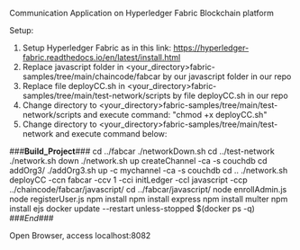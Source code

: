 Communication Application on Hyperledger Fabric Blockchain platform

Setup:
1. Setup Hyperledger Fabric as in this link: https://hyperledger-fabric.readthedocs.io/en/latest/install.html
2. Replace javascript folder in <your_directory>fabric-samples/tree/main/chaincode/fabcar by our javascript folder in our repo
3. Replace file deployCC.sh in <your_directory>fabric-samples/tree/main/test-network/scripts by file deployCC.sh in our repo
4. Change directory to  <your_directory>fabric-samples/tree/main/test-network/scripts and execute command: "chmod +x deployCC.sh"
5. Change directory to <your_directory>fabric-samples/tree/main/test-network and execute command below:

###__Build_Project__###
cd ../fabcar
./networkDown.sh
cd ../test-network
./network.sh down
./network.sh up createChannel -ca -s couchdb
cd addOrg3/
./addOrg3.sh up -c mychannel -ca -s couchdb
cd ..
./network.sh deployCC -ccn fabcar -ccv 1 -cci initLedger -ccl javascript  -ccp ../chaincode/fabcar/javascript/
cd ../fabcar/javascript/
node enrollAdmin.js
node registerUser.js
npm install
npm install express
npm install multer
npm install ejs
docker update --restart unless-stopped $(docker ps -q)
###_End_###

Open Browser, access localhost:8082
